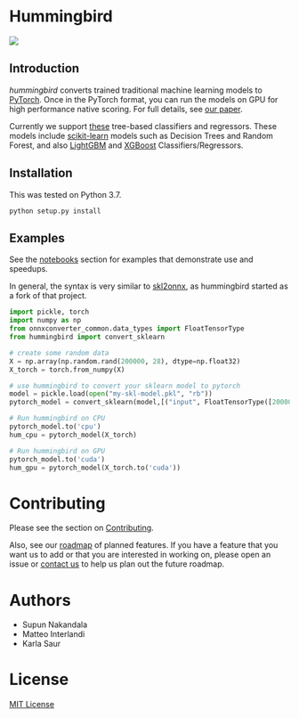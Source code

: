 # Hummingbird

![](https://github.com/microsoft/hummingbird/workflows/Python%20application/badge.svg?branch=develop)

## Introduction
*hummingbird* converts trained traditional machine learning models to [PyTorch](https://pytorch.org/). Once in the PyTorch format, <!--you can further convert to [ONNX](https://github.com/onnx/onnx) or [TorchScript](https://pytorch.org/docs/stable/jit.html), and --> you can run the models on GPU for high performance native scoring. For full details, see [our paper](https://scnakandala.github.io/papers/TR_2020_Hummingbird.pdf).

Currently we support [these](https://github.com/microsoft/hummingbird/blob/develop/hummingbird/_supported_operators.py#L26) tree-based classifiers and regressors.  These models include
[scikit-learn](https://scikit-learn.org/stable/) models such as  Decision Trees and Random Forest, and also [LightGBM](https://github.com/Microsoft/LightGBM) and [XGBoost](https://github.com/dmlc/xgboost) Classifiers/Regressors.

## Installation

This was tested on Python 3.7.
```
python setup.py install
```

## Examples

See the [notebooks](notebooks) section for examples that demonstrate use and speedups.

In general, the syntax is very similar to [skl2onnx](https://github.com/onnx/sklearn-onnx), as hummingbird started as a fork of that project.

```python
import pickle, torch
import numpy as np
from onnxconverter_common.data_types import FloatTensorType
from hummingbird import convert_sklearn

# create some random data
X = np.array(np.random.rand(200000, 28), dtype=np.float32)
X_torch = torch.from_numpy(X)

# use hummingbird to convert your sklearn model to pytorch
model = pickle.load(open("my-skl-model.pkl", "rb"))
pytorch_model = convert_sklearn(model,[("input", FloatTensorType([200000, 28]))])

# Run hummingbird on CPU
pytorch_model.to('cpu')
hum_cpu = pytorch_model(X_torch)

# Run hummingbird on GPU
pytorch_model.to('cuda')
hum_gpu = pytorch_model(X_torch.to('cuda'))
```

# Contributing

Please see the section on [Contributing](CONTRIBUTING.md).

Also, see our [roadmap](wiki/Roadmap-for-Upcoming-Features-and-Support) of planned features. If you have a feature that you want us to add or that you are interested in working on, please open an issue or [contact us](hummingbird-dev@microsoft.com) to help us plan out the future roadmap.

# Authors

* Supun Nakandala
* Matteo Interlandi
* Karla Saur

# License
[MIT License](LICENSE)
